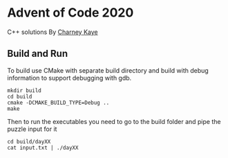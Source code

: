 # Advent of Code 2020

C++ solutions By [Charney Kaye](http://charneykaye.com)



## Build and Run

To build use CMake with separate build directory and build with debug
information to support debugging with gdb.

```
mkdir build
cd build
cmake -DCMAKE_BUILD_TYPE=Debug ..
make
```

Then to run the executables you need to go to the build folder and pipe the
puzzle input for it

```
cd build/dayXX
cat input.txt | ./dayXX
```

